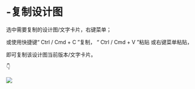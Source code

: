 # -复制设计图

选中需要复制的设计图/文字卡片，右键菜单； 



或使用快捷键“ Ctrl / Cmd + C ”复制， “ Ctrl / Cmd + V ”粘贴 或右键菜单粘贴，

即可复制该设计图当前版本/文字卡片。

👇

![](https://images-cdn.shimo.im/USOmgd4AaW46Mz6m/3.png!thumbnail)

